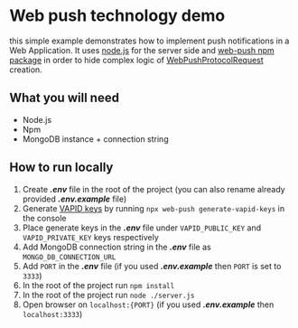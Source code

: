 # Web push technology demo

this simple example demonstrates how to implement push notifications in a Web Application. It uses
[node.js](https://nodejs.org/en/) for the server side and [web-push npm package](https://www.npmjs.com/package/web-push) in order to hide complex logic of [WebPushProtocolRequest](https://web.dev/push-notifications-web-push-protocol/) creation.

## What you will need

- Node.js
- Npm
- MongoDB instance + connection string

## How to run locally

1. Create **_.env_** file in the root of the project (you can also rename already provided **_.env.example_** file)
2. Generate [VAPID keys](https://web.dev/push-notifications-web-push-protocol/#application-server-keys) by running `npx web-push generate-vapid-keys` in the console
3. Place generate keys in the **_.env_** file under `VAPID_PUBLIC_KEY` and `VAPID_PRIVATE_KEY` keys respectively
4. Add MongoDB connection string in the **_.env_** file as `MONGO_DB_CONNECTION_URL`
5. Add `PORT` in the **_.env_** file (if you used **_.env.example_** then `PORT` is set to `3333`)
6. In the root of the project run `npm install`
7. In the root of the project run `node ./server.js`
8. Open browser on `localhost:{PORT}` (if you used **_.env.example_** then `localhost:3333`)
